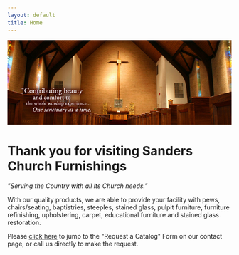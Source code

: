 ```yaml
---
layout: default
title: Home
---
```


<div class="slideshow">
    <!-- <a title="Contact Us for a Free Inspection" href="stained-glass.php"><img src="images/home/3-stained-glass-inspection.jpg" alt="Church sanctuary with pews and stained glass" /></a> -->
    <img src="images/home/1-church.jpg" alt="Church sanctuary with pews and stained glass" />
    <!-- <a title="Click for More Information" href="chairs.php#auditorium-chairs"><img src="images/home/2-auditorium.jpg" alt="Auditorium Seating example and link" /></a> -->
</div><!--END SLIDESHOW-->

<div id="canvas">
    <div id="col-left"></div><!--END COL-LEFT-->
    <div id="col-right">
        <h1>Thank you for visiting Sanders Church Furnishings</h1>
        <p><em>"Serving the Country with all its Church needs."</em></p>
        <p>With our quality products, we are able to provide your facility with pews, chairs/seating, baptistries, steeples, stained glass, pulpit furniture, furniture refinishing, upholstering, carpet, educational furniture and stained glass restoration.</p>
        <p class="last">Please <a href="contact-us.html#request-catalog">click here</a> to jump to the "Request a Catalog" Form on our contact page, or call us directly to make the request.</p>
    </div><!--END COL-RIGHT-->
    <br clear="all" />
</div><!--END CONTENT-->
